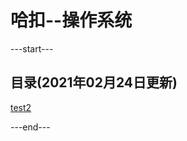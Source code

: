 # 哈扣--操作系统

---start---
## 目录(2021年02月24日更新)
[test2](http://hakou.net/p/2021-02-22-test/)

---end---

